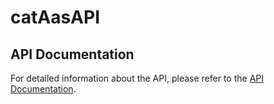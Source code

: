 # catAasAPI

## API Documentation

For detailed information about the API, please refer to the [API Documentation](https://web.postman.co/workspace/291207d5-1073-4eda-b783-3fd9231b4116/documentation/36297486-d7bed5ed-2c03-44a1-8c69-9ae0973aef74).
